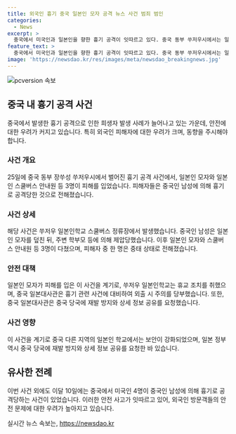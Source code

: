 ```yaml
---
title: 외국인 흉기 중국 일본인 모자 공격 뉴스 사건 범죄 범인
categories:
  - News
excerpt: >
  중국에서 미국인과 일본인을 향한 흉기 공격이 잇따르고 있다. 중국 동부 쑤저우시에서는 일본인 모자 및 스쿨버스 안내원이 흉기에 부상을 입었고, 그 외 중국에서는 미국인 4명이 흉기에 다친 사건도 발생했다. 현재 피해자들은 치료를 받고 있으며, 가해자의 동기는 아직 밝혀지지 않았다. 중국 대사관은 주의를 당부하고, 일본 정부는 중국 당국에 보호와 관련된 요청을 하고 있다. 이에 따라 중국 일본학교에서는 경비가 강화되고 있으며, 사건에 대한 추가적인 조사가 이뤄지고 있다.
feature_text: >
  중국에서 미국인과 일본인을 향한 흉기 공격이 잇따르고 있다. 중국 동부 쑤저우시에서는 일본인 모자 및 스쿨버스 안내원이 흉기에 부상을 입었고, 그 외 중국에서는 미국인 4명이 흉기에 다친 사건도 발생했다. 현재 피해자들은 치료를 받고 있으며, 가해자의 동기는 아직 밝혀지지 않았다. 중국 대사관은 주의를 당부하고, 일본 정부는 중국 당국에 보호와 관련된 요청을 하고 있다. 이에 따라 중국 일본학교에서는 경비가 강화되고 있으며, 사건에 대한 추가적인 조사가 이뤄지고 있다.
image: 'https://newsdao.kr/res/images/meta/newsdao_breakingnews.jpg'
---
```


<p><img src="https://newsdao.kr/res/images/meta/newsdao_breakingnews.jpg" alt="pcversion 속보" /></p>

<h2>중국 내 흉기 공격 사건</h2>

<p data-ke-size="size16">중국에서 발생한 흉기 공격으로 인한 희생자 발생 사례가 늘어나고 있는 가운데, 안전에 대한 우려가 커지고 있습니다. 특히 외국인 피해자에 대한 우려가 크며, 동향을 주시해야 합니다.</p>

<h3>사건 개요</h3>

<p data-ke-size="size16">25일에 중국 동부 장쑤성 쑤저우시에서 벌어진 흉기 공격 사건에서, 일본인 모자와 일본인 스쿨버스 안내원 등 3명이 피해를 입었습니다. 피해자들은 중국인 남성에 의해 흉기로 공격당한 것으로 전해졌습니다.</p>

<h3>사건 상세</h3>

<p data-ke-size="size16">해당 사건은 쑤저우 일본인학교 스쿨버스 정류장에서 발생했습니다. 중국인 남성은 일본인 모자를 덮친 뒤, 주변 학부모 등에 의해 제압당했습니다. 이후 일본인 모자와 스쿨버스 안내원 등 3명이 다쳤으며, 피해자 중 한 명은 중태 상태로 전해졌습니다.</p>

<h3>안전 대책</h3>

<p data-ke-size="size16">일본인 모자가 피해를 입은 이 사건을 계기로, 쑤저우 일본인학교는 휴교 조치를 취했으며, 중국 일본대사관은 흉기 관련 사건에 대비하여 외출 시 주의를 당부했습니다. 또한, 중국 일본대사관은 중국 당국에 재발 방지와 상세 정보 공유를 요청했습니다.</p>

<h3>사건 영향</h3>

<p data-ke-size="size16">이 사건을 계기로 중국 다른 지역의 일본인 학교에서는 보안이 강화되었으며, 일본 정부 역시 중국 당국에 재발 방지와 상세 정보 공유를 요청한 바 있습니다.</p>

<h2>유사한 전례</h2>

<p data-ke-size="size16">이번 사건 외에도 이달 10일에는 중국에서 미국인 4명이 중국인 남성에 의해 흉기로 공격당하는 사건이 있었습니다. 이러한 안전 사고가 잇따르고 있어, 외국인 방문객들의 안전 문제에 대한 우려가 높아지고 있습니다.</p>
실시간 뉴스 속보는, <a href="https://newsdao.kr" rel="dofollow">https://newsdao.kr</a>


